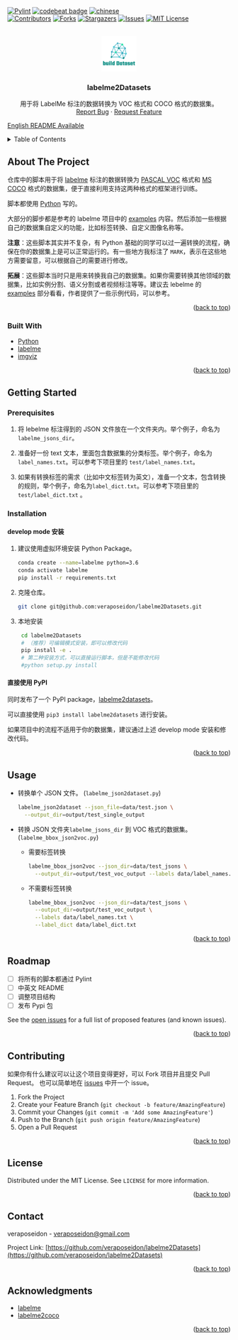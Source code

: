 <div id="top"></div>
<!--
*** Thanks for checking out the Best-README-Template. If you have a suggestion
*** that would make this better, please fork the repo and create a pull request
*** or simply open an issue with the tag "enhancement".
*** Don't forget to give the project a star!
*** Thanks again! Now go create something AMAZING! :D
-->



<!-- PROJECT SHIELDS -->
<!--
*** I'm using markdown "reference style" links for readability.
*** Reference links are enclosed in brackets [ ] instead of parentheses ( ).
*** See the bottom of this document for the declaration of the reference variables
*** for contributors-url, forks-url, etc. This is an optional, concise syntax you may use.
*** https://www.markdownguide.org/basic-syntax/#reference-style-links
-->
[![Pylint](https://github.com/veraposeidon/labelme2Datasets/actions/workflows/pylint.yml/badge.svg?branch=opensourceJourney)](https://github.com/veraposeidon/labelme2Datasets/actions/workflows/pylint.yml)
[![codebeat badge](https://codebeat.co/badges/5f99fcd3-c3a5-4154-91ca-4bb58b32bd53)](https://codebeat.co/projects/github-com-veraposeidon-labelme2datasets-opensourcejourney)
[![chinese][zh-sheild]][zh-url]
<br />
[![Contributors][contributors-shield]][contributors-url]
[![Forks][forks-shield]][forks-url]
[![Stargazers][stars-shield]][stars-url]
[![Issues][issues-shield]][issues-url]
[![MIT License][license-shield]][license-url]



<!-- PROJECT LOGO -->
<br />

<div align="center">
  <a href="https://github.com/veraposeidon/labelme2Datasets">
    <img src="images/logo.png" alt="Logo" width="80" height="80">
  </a>

<h3 align="center">labelme2Datasets</h3>

  <p align="center">
    用于将 LabelMe 标注的数据转换为 VOC 格式和 COCO 格式的数据集。
    <br />
    <a href="https://github.com/veraposeidon/labelme2Datasets/issues">Report Bug</a>
    ·
    <a href="https://github.com/veraposeidon/labelme2Datasets/issues">Request Feature</a>
  </p>
</div>


[English README Available](https://github.com/veraposeidon/labelme2Datasets//blob/opensourceJourney/README.md)

<!-- TABLE OF CONTENTS -->
<details>
  <summary>Table of Contents</summary>
  <ol>
    <li>
      <a href="#about-the-project">About The Project</a>
      <ul>
        <li><a href="#built-with">Built With</a></li>
      </ul>
    </li>
    <li>
      <a href="#getting-started">Getting Started</a>
      <ul>
        <li><a href="#prerequisites">Prerequisites</a></li>
        <li><a href="#installation">Installation</a></li>
      </ul>
    </li>
    <li><a href="#usage">Usage</a></li>
    <li><a href="#roadmap">Roadmap</a></li>
    <li><a href="#contributing">Contributing</a></li>
    <li><a href="#license">License</a></li>
    <li><a href="#contact">Contact</a></li>
    <li><a href="#acknowledgments">Acknowledgments</a></li>
  </ol>
</details>


<!-- ABOUT THE PROJECT -->
## About The Project

仓库中的脚本用于将 [labelme](https://github.com/wkentaro/labelme) 标注的数据转换为 [PASCAL VOC](http://host.robots.ox.ac.uk/pascal/VOC/) 格式和 [MS COCO](https://cocodataset.org/#home) 格式的数据集，便于直接利用支持这两种格式的框架进行训练。

脚本都使用 [Python](https://www.python.org/) 写的。

大部分的脚步都是参考的 labelme 项目中的 [examples](https://github.com/wkentaro/labelme/tree/main/examples) 内容。然后添加一些根据自己的数据集自定义的功能，比如标签转换、自定义图像名称等。

**注意**：这些脚本其实并不复杂，有 Python 基础的同学可以过一遍转换的流程，确保在你的数据集上是可以正常运行的。有一些地方我标注了 `MARK`，表示在这些地方需要留意，可以根据自己的需要进行修改。

**拓展**：这些脚本当时只是用来转换我自己的数据集。如果你需要转换其他领域的数据集，比如实例分割、语义分割或者视频标注等等。建议去 lebelme 的 [examples](https://github.com/wkentaro/labelme/tree/main/examples) 部分看看，作者提供了一些示例代码，可以参考。

<p align="right">(<a href="#top">back to top</a>)</p>



### Built With

* [Python](https://www.python.org/)
* [labelme](https://github.com/wkentaro/labelme)
* [imgviz](https://github.com/wkentaro/imgviz)

<p align="right">(<a href="#top">back to top</a>)</p>



<!-- GETTING STARTED -->
## Getting Started

### Prerequisites

1. 将 lebelme 标注得到的 JSON 文件放在一个文件夹内。举个例子，命名为 `labelme_jsons_dir`。

2. 准备好一份 text 文本，里面包含数据集的分类标签。举个例子，命名为  `label_names.txt`。可以参考下项目里的 `test/label_names.txt`。

3. 如果有转换标签的需求（比如中文标签转为英文），准备一个文本，包含转换的规则，举个例子，命名为`label_dict.txt`。可以参考下项目里的 `test/label_dict.txt` 。
### Installation
#### develop mode 安装
1. 建议使用虚拟环境安装 Python Package。
  
    ```sh
    conda create --name=labelme python=3.6
    conda activate labelme
    pip install -r requirements.txt
    ```
2. 克隆仓库。
    ```sh
    git clone git@github.com:veraposeidon/labelme2Datasets.git
    ```
3. 本地安装
   ```sh
    cd labelme2Datasets
    # （推荐）可编辑模式安装，即可以修改代码
    pip install -e .
    # 第二种安装方式，可以直接运行脚本，但是不能修改代码
    #python setup.py install
   ```
   
#### 直接使用 PyPI

同时发布了一个 PyPI package，[labelme2datasets](https://pypi.org/project/labelme2datasets/)。

可以直接使用 `pip3 install labelme2datasets` 进行安装。

如果项目中的流程不适用于你的数据集，建议通过上述 develop mode 安装和修改代码。

<p align="right">(<a href="#top">back to top</a>)</p>



<!-- USAGE EXAMPLES -->
## Usage

- 转换单个 JSON 文件。 (`labelme_json2dataset.py`)
    ```sh
    labelme_json2dataset --json_file=data/test.json \
      --output_dir=output/test_single_output
    ```

- 转换 JSON 文件夹`labelme_jsons_dir` 到  VOC 格式的数据集。 (`labelme_bbox_json2voc.py`)
  - 需要标签转换
    ```sh
    labelme_bbox_json2voc --json_dir=data/test_jsons \
      --output_dir=output/test_voc_output --labels data/label_names.txt
    ```
  - 不需要标签转换
    ```sh
    labelme_bbox_json2voc --json_dir=data/test_jsons \
      --output_dir=output/test_voc_output \
      --labels data/label_names.txt \
      --label_dict data/label_dict.txt
    ```

<p align="right">(<a href="#top">back to top</a>)</p>



<!-- ROADMAP -->
## Roadmap

- [ ] 将所有的脚本都通过 Pylint
- [ ] 中英文 README
- [ ] 调整项目结构
- [ ] 发布 Pypi 包

See the [open issues](https://github.com/veraposeidon/labelme2Datasets/issues) for a full list of proposed features (and known issues).

<p align="right">(<a href="#top">back to top</a>)</p>



<!-- CONTRIBUTING -->
## Contributing

如果你有什么建议可以让这个项目变得更好，可以 Fork 项目并且提交 Pull Request。
也可以简单地在 [issues](https://github.com/veraposeidon/labelme2Datasets/issues) 中开一个 issue。

1. Fork the Project
2. Create your Feature Branch (`git checkout -b feature/AmazingFeature`)
3. Commit your Changes (`git commit -m 'Add some AmazingFeature'`)
4. Push to the Branch (`git push origin feature/AmazingFeature`)
5. Open a Pull Request

<p align="right">(<a href="#top">back to top</a>)</p>



<!-- LICENSE -->
## License

Distributed under the MIT License. See `LICENSE` for more information.

<p align="right">(<a href="#top">back to top</a>)</p>



<!-- CONTACT -->
## Contact

veraposeidon - veraposeidon@gmail.com

Project Link: [https://github.com/veraposeidon/labelme2Datasets](https://github.com/veraposeidon/labelme2Datasets)

<p align="right">(<a href="#top">back to top</a>)</p>



<!-- ACKNOWLEDGMENTS -->
## Acknowledgments

* [labelme](https://github.com/wkentaro/labelme)
* [labelme2coco](https://github.com/fcakyon/labelme2coco)

<p align="right">(<a href="#top">back to top</a>)</p>



<!-- MARKDOWN LINKS & IMAGES -->
<!-- https://www.markdownguide.org/basic-syntax/#reference-style-links -->
[zh-sheild]:https://img.shields.io/badge/language-chinese-red
[zh-url]:https://github.com/veraposeidon/labelme2Datasets//blob/opensourceJourney/README.zh.md
[contributors-shield]: https://img.shields.io/github/contributors/veraposeidon/labelme2Datasets.svg?style=for-the-badge
[contributors-url]: https://github.com/veraposeidon/labelme2Datasets/graphs/contributors
[forks-shield]: https://img.shields.io/github/forks/veraposeidon/labelme2Datasets.svg?style=for-the-badge
[forks-url]: https://github.com/veraposeidon/labelme2Datasets/network/members
[stars-shield]: https://img.shields.io/github/stars/veraposeidon/labelme2Datasets.svg?style=for-the-badge
[stars-url]: https://github.com/veraposeidon/labelme2Datasets/stargazers
[issues-shield]: https://img.shields.io/github/issues/veraposeidon/labelme2Datasets.svg?style=for-the-badge
[issues-url]: https://github.com/veraposeidon/labelme2Datasets/issues
[license-shield]: https://img.shields.io/github/license/veraposeidon/labelme2Datasets.svg?style=for-the-badge
[license-url]: https://github.com/veraposeidon/labelme2Datasets/blob/opensourceJourney/LICENSE
[product-screenshot]: images/screenshot.png
